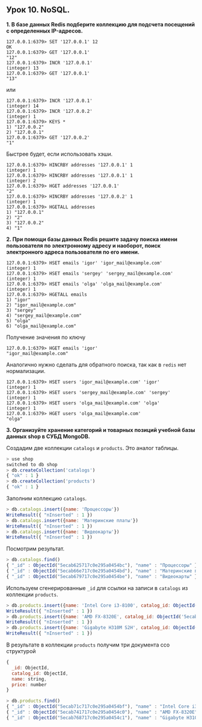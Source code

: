 ## Урок 10. NoSQL.

**1. В базе данных Redis подберите коллекцию для подсчета посещений с определенных IP-адресов.**

```
127.0.0.1:6379> SET '127.0.0.1' 12
OK
127.0.0.1:6379> GET '127.0.0.1'
"12"
127.0.0.1:6379> INCR '127.0.0.1'
(integer) 13
127.0.0.1:6379> GET '127.0.0.1'
"13"
```

или

```
127.0.0.1:6379> INCR '127.0.0.1'
(integer) 14
127.0.0.1:6379> INCR '127.0.0.2'
(integer) 1
127.0.0.1:6379> KEYS *
1) "127.0.0.2"
2) "127.0.0.1"
127.0.0.1:6379> GET '127.0.0.2'
"1"
```

Быстрее будет, если использовать хэши.

```
127.0.0.1:6379> HINCRBY addresses '127.0.0.1' 1
(integer) 1
127.0.0.1:6379> HINCRBY addresses '127.0.0.1' 1
(integer) 2
127.0.0.1:6379> HGET addresses '127.0.0.1'
"2"
127.0.0.1:6379> HINCRBY addresses '127.0.0.2' 1
(integer) 1
127.0.0.1:6379> HGETALL addresses
1) "127.0.0.1"
2) "2"
3) "127.0.0.2"
4) "1"
```

**2. При помощи базы данных Redis решите задачу поиска имени пользователя по электронному адресу и наоборот, поиск электронного адреса пользователя по его имени.**

```
127.0.0.1:6379> HSET emails 'igor' 'igor_mail@example.com'
(integer) 1
127.0.0.1:6379> HSET emails 'sergey' 'sergey_mail@example.com'
(integer) 1
127.0.0.1:6379> HSET emails 'olga' 'olga_mail@example.com'
(integer) 1
127.0.0.1:6379> HGETALL emails
1) "igor"
2) "igor_mail@example.com"
3) "sergey"
4) "sergey_mail@example.com"
5) "olga"
6) "olga_mail@example.com"
```

Получение значения по ключу

```
127.0.0.1:6379> HGET emails 'igor'
"igor_mail@example.com"
```

Аналогично нужно сделать для обратного поиска, так как в `redis` нет нормализации.

```
127.0.0.1:6379> HSET users 'igor_mail@example.com' 'igor'
(integer) 1
127.0.0.1:6379> HSET users 'sergey_mail@example.com' 'sergey'
(integer) 1
127.0.0.1:6379> HSET users 'olga_mail@example.com' 'olga'
(integer) 1
127.0.0.1:6379> HGET users 'olga_mail@example.com'
"olga"
```

**3. Организуйте хранение категорий и товарных позиций учебной базы данных shop в СУБД MongoDB.**

Создадим две коллекции `catalogs` и `products`. Это аналог таблицы.

```javascript
> use shop
switched to db shop
> db.createCollection('catalogs')
{ "ok" : 1 }
> db.createCollection('products')
{ "ok" : 1 }
```

Заполним коллекцию `catalogs`.

```javascript
> db.catalogs.insert({name: 'Процессоры'})
WriteResult({ "nInserted" : 1 })
> db.catalogs.insert({name: 'Материнские платы'})
WriteResult({ "nInserted" : 1 })
> db.catalogs.insert({name: 'Видеокарты'})
WriteResult({ "nInserted" : 1 })
```

Посмотрим результат.

```javascript
> db.catalogs.find()
{ "_id" : ObjectId("5ecab625717c0e295a0454bc"), "name" : "Процессоры" }
{ "_id" : ObjectId("5ecab66e717c0e295a0454bd"), "name" : "Материнские платы" }
{ "_id" : ObjectId("5ecab679717c0e295a0454be"), "name" : "Видеокарты" }
```

Используем сгенерированные `_id` для ссылки на записи в `catalogs` из коллекции `products`.

```javascript
> db.products.insert({name: 'Intel Core i3-8100', catalog_id: ObjectId('5ecab625717c0e295a0454bc'), price: 7890})
WriteResult({ "nInserted" : 1 })
> db.products.insert({name: 'AMD FX-8320E', catalog_id: ObjectId('5ecab625717c0e295a0454bc'), price: 4780})
WriteResult({ "nInserted" : 1 })
> db.products.insert({name: 'Gigabyte H310M S2H', catalog_id: ObjectId('5ecab66e717c0e295a0454bd'), price: 4780})
WriteResult({ "nInserted" : 1 })
```

В результате в коллекции `products` получим три документа cсо структурой

```javascript
{
  _id: ObjectId,
  catalog_id: ObjectId,
  name: string,
  price: number
}
```

```javascript
> db.products.find()
{ "_id" : ObjectId("5ecab71c717c0e295a0454bf"), "name" : "Intel Core i3-8100", "catalog_id" : ObjectId("5ecab625717c0e295a0454bc"), "price" : 7890 }
{ "_id" : ObjectId("5ecab741717c0e295a0454c0"), "name" : "AMD FX-8320E", "catalog_id" : ObjectId("5ecab625717c0e295a0454bc"), "price" : 4780 }
{ "_id" : ObjectId("5ecab768717c0e295a0454c1"), "name" : "Gigabyte H310M S2H", "catalog_id" : ObjectId("5ecab66e717c0e295a0454bd"), "price" : 4780 }
```
